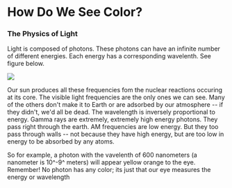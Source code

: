 How Do We See Color?
=============

### The Physics of Light

Light is composed of photons.  These photons can have an infinite number of different energies.  Each energy has a corresponding wavelenth.  See figure below.

![](https://www.science3d.org/sites/default/files/The-Electromagnetic-Spectrum.jpg) 

Our sun produces all these frequencies fom the nuclear reactions occuring at its core.  The visible light frequencies are the only ones we can see.  Many of the others don't make it to Earth or are adsorbed by our atmosphere -- if they didn't, we'd all be dead.  The wavelength is inversely proportional to energy.  Gamma rays are extremely, extremely high energy photons.  They pass right through the earth.  AM frequencies are low energy.  But they too pass through walls -- not because they have high energy, but are too low in energy to be absorbed by any atoms.

So for example, a photon with the vavelenth of 600 nanometers (a nanometer is 10^-9^ meters) will appear yellow orange to the eye.  Remember! No photon has any color;  its just that our eye measures the energy or wavelength
